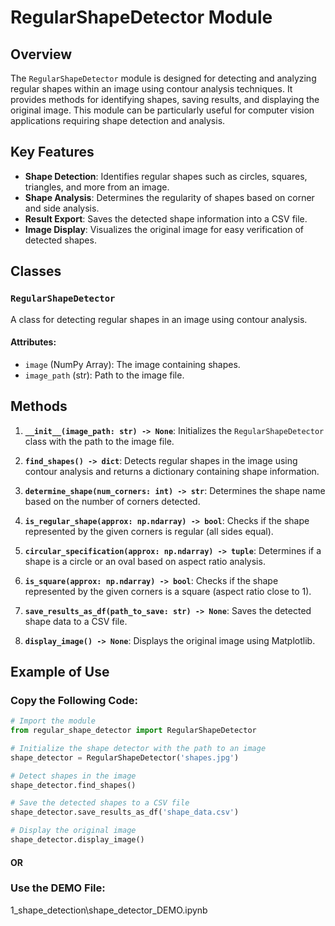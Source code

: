 # RegularShapeDetector Module

## Overview

The `RegularShapeDetector` module is designed for detecting and analyzing regular shapes within an image using contour analysis techniques. It provides methods for identifying shapes, saving results, and displaying the original image. This module can be particularly useful for computer vision applications requiring shape detection and analysis.

## Key Features

- **Shape Detection**: Identifies regular shapes such as circles, squares, triangles, and more from an image.
- **Shape Analysis**: Determines the regularity of shapes based on corner and side analysis.
- **Result Export**: Saves the detected shape information into a CSV file.
- **Image Display**: Visualizes the original image for easy verification of detected shapes.

## Classes

### `RegularShapeDetector`

A class for detecting regular shapes in an image using contour analysis.

#### Attributes:
- `image` (NumPy Array): The image containing shapes.
- `image_path` (str): Path to the image file.

## Methods

1. **`__init__(image_path: str) -> None`**: Initializes the `RegularShapeDetector` class with the path to the image file.

2. **`find_shapes() -> dict`**: Detects regular shapes in the image using contour analysis and returns a dictionary containing shape information.

3. **`determine_shape(num_corners: int) -> str`**: Determines the shape name based on the number of corners detected.

4. **`is_regular_shape(approx: np.ndarray) -> bool`**: Checks if the shape represented by the given corners is regular (all sides equal).

5. **`circular_specification(approx: np.ndarray) -> tuple`**: Determines if a shape is a circle or an oval based on aspect ratio analysis.

6. **`is_square(approx: np.ndarray) -> bool`**: Checks if the shape represented by the given corners is a square (aspect ratio close to 1).

7. **`save_results_as_df(path_to_save: str) -> None`**: Saves the detected shape data to a CSV file.

8. **`display_image() -> None`**: Displays the original image using Matplotlib.

## Example of Use

### Copy the Following Code:

```python
# Import the module
from regular_shape_detector import RegularShapeDetector

# Initialize the shape detector with the path to an image
shape_detector = RegularShapeDetector('shapes.jpg')

# Detect shapes in the image
shape_detector.find_shapes()

# Save the detected shapes to a CSV file
shape_detector.save_results_as_df('shape_data.csv')

# Display the original image
shape_detector.display_image()
```

#### OR

### Use the DEMO File:
1_shape_detection\shape_detector_DEMO.ipynb
